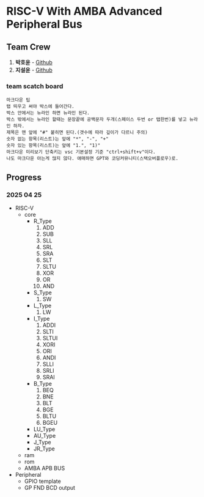 # RISC-V With AMBA Advanced Peripheral Bus

## Team Crew
1. **박호윤** - [Github](https://github.com/cong2738)
1. **지설윤** - [Github](https://github.com/JIseolyun)

### team scatch board  
    마크다운 팁  
    탭 띄우고 써야 박스에 들어간다.  
    박스 안에서는 뉴라인 하면 뉴라인 된다.  
    박스 밖에서는 뉴라인 할때는 문장끝에 공백문자 두개(스페이스 두번 or 탭한번)를 넣고 뉴라인 하자.   
    제목은 맨 앞에 "#" 붙히면 된다.(갯수에 따라 깊이가 다르니 주의)  
    숫자 없는 항목(리스트)는 앞에 "*", "-", "+"
    숫자 있는 항목(리스트)는 앞에 "1.", "1)"
    마크다운 미리보기 단축키는 vsc 기본설정 기준 "ctrl+shift+v"이다.  
    나도 마크다운 아는게 많지 않다. 애매하면 GPT와 코딩커뮤니티(스택오버플로우)로.

## Progress 

### 2025 04 25  
- RISC-V  
    - core  
        - R_Type
            1) ADD 
            1) SUB 
            1) SLL 
            1) SRL 
            1) SRA 
            1) SLT 
            1) SLTU 
            1) XOR 
            1) OR 
            1) AND
        - S_Type  
            1) SW   
        - L_Type  
            1) LW  
        - I_Type 
            1) ADDI 
            1) SLTI 
            1) SLTUI 
            1) XORI 
            1) ORI 
            1) ANDI 
            1) SLLI 
            1) SRLI 
            1) SRAI
        - B_Type     
            1) BEQ 
            1) BNE 
            1) BLT 
            1) BGE 
            1) BLTU 
            1) BGEU  
        - LU_Type
        - AU_Type
        - J_Type
        - JR_Type 
    - ram   
    - rom   
    - AMBA APB BUS  
- Peripheral    
    - GPIO template  
    - GP FND BCD output  